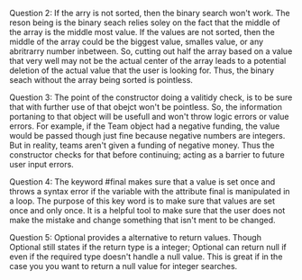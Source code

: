 



Question 2:
If the arry is not sorted, then the binary search won't work. The reson being is the binary seach relies soley on the fact that the
middle of the array is the middle most value. If the values are not sorted, then the middle of the array could be the biggest value,
smalles value, or any abritrarry number inbetween. So, cutting out half the array based on a value that very well may not be the actual 
center of the array leads to a potential deletion of the actual value that the user is looking for. Thus, the binary seach without the 
array being sorted is pointless.

Question 3:
The point of the constructor doing a valitidy check, is to be sure that with further use of that obejct won't be pointless. So, the information
portaning to that object will be usefull and won't throw logic errors or value errors. For example, if the Team object had a negative
funding, the value would be passed though just fine because negative numbers are integers. But in reality, teams aren't given a funding of
negative money. Thus the constructor checks for that before continuing; acting as a barrier to future user input errors.

Question 4:
The keyword #final makes sure that a value is set once and throws a syntax error if the variable with the attribute final is manipulated 
in a loop. The purpose of this key word is to make sure that values are set once and only once. It is a helpful tool to make sure that
the user does not make the mistake and change something that isn't ment to be changed.

Question 5:
Optional provides a alternative to return values. Though Optional still states if the return type is a integer; Optional can return null if
even if the required type doesn't handle a null value. This is great if in the case you you want to return a null value for integer searches.
